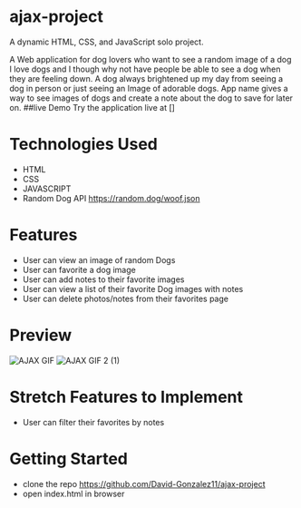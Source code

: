 # ajax-project

A dynamic HTML, CSS, and JavaScript solo project.

A Web application for dog lovers who want to see a random image of a dog 
I love dogs and I though why not have people be able to see a dog when they are feeling down. A dog always brightened up my day from seeing a dog in person or just seeing an Image of adorable dogs. App name gives a way to see images of dogs and create a note about the dog to save for later on. 
##live Demo
Try the application live at []
# Technologies Used
- HTML
- CSS
- JAVASCRIPT
- Random Dog API https://random.dog/woof.json

# Features
- User can view an image of random Dogs
- User can favorite a dog image
- User can add notes to their favorite images
- User can view a list of their favorite Dog images with notes
- User can delete photos/notes from their favorites page

# Preview 
![AJAX GIF](https://user-images.githubusercontent.com/24907191/184800731-a7d8c9a0-b867-4c97-a466-54753dc4700f.gif)
![AJAX GIF 2 (1)](https://user-images.githubusercontent.com/24907191/184801954-4672bd6c-14af-4224-8170-1731af25950d.gif)

# Stretch Features to Implement
- User can filter their favorites by notes 
# Getting Started 
- clone the repo https://github.com/David-Gonzalez11/ajax-project
- open index.html in browser

